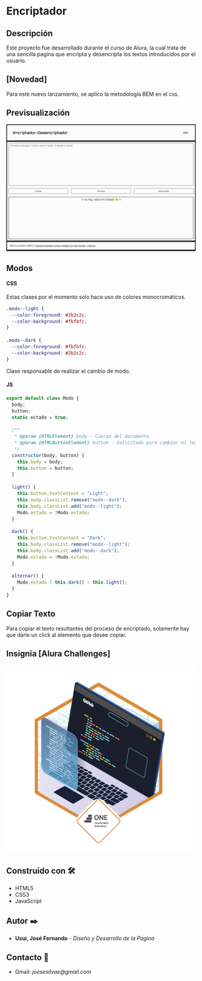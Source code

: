# Encriptador

## Descripción

Este proyecto fue desarrollado durante el curso de Alura, la cual trata de una sencilla pagina que encripta y desencripta los textos introducidos por el usuario.

## [Novedad]
Para este nuevo lanzamiento, se aplico la metodología BEM en el css.

## Previsualización

![alt](assets/img/Capture-Encriptador-Desencriptador.png)

## Modos

#### CSS
Estas clases por el momento solo hace uso de colores monocromáticos.
```css
.modo--light {
  --color-foreground: #2b2c2c;
  --color-background: #fbfbfc;
}

.modo--dark {
  --color-foreground: #fbfbfc;
  --color-background: #2b2c2c;
}
```

Clase responsable de realizar el cambio de modo.
#### JS
```js
export default class Modo {
  body;
  button;
  static estado = true;

  /**
   * @param {HTMLElement} body - Cuerpo del documento
   * @param {HTMLButtonElement} button - Solicitado para cambiar el texto
   */
  constructor(body, button) {
    this.body = body;
    this.button = button;
  }

  light() {
    this.button.textContent = "Light";
    this.body.classList.remove("modo--dark");
    this.body.classList.add("modo--light");
    Modo.estado = !Modo.estado;
  }

  dark() {
    this.button.textContent = "Dark";
    this.body.classList.remove("modo--light");
    this.body.classList.add("modo--dark");
    Modo.estado = !Modo.estado;
  }

  alternar() {
    Modo.estado ? this.dark() : this.light();
  }
}
```

## Copiar Texto

Para copiar el texto resultantes del proceso de encriptado, solamente hay que darle un click al elemento que desee copiar.

## Insignia [Alura Challenges]

![alt](assets/img/cms_files_10224_1671210503Prancheta_3.png)

## Construido con 🛠️

* HTML5
* CSS3
* JavaScript

## Autor ✒️
* **Usui, José Fernando** - *Diseño y Desarrollo de la Pagina*

## Contacto 📱
* Gmail: _joesesilvae@gmail.com_
